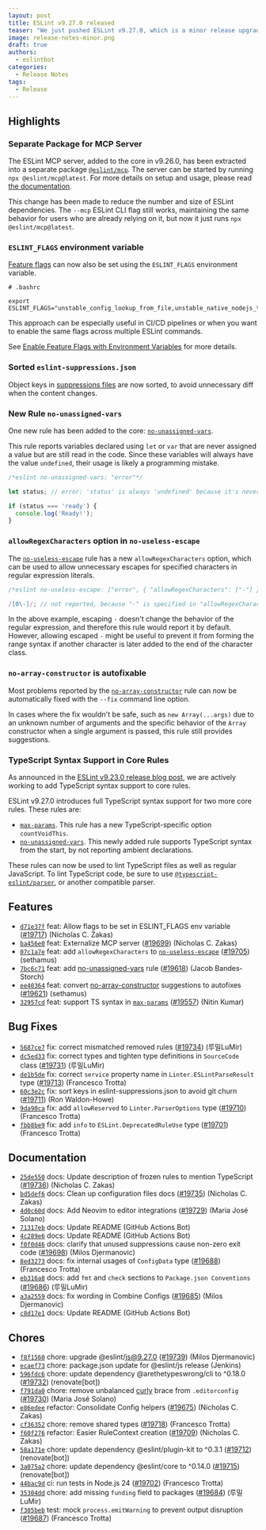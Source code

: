 ```yaml
---
layout: post
title: ESLint v9.27.0 released
teaser: "We just pushed ESLint v9.27.0, which is a minor release upgrade of ESLint. This release adds some new features and fixes several bugs found in the previous release."
image: release-notes-minor.png
draft: true
authors:
  - eslintbot
categories:
  - Release Notes
tags:
  - Release
---
```



## Highlights

### Separate Package for MCP Server

The ESLint MCP server, added to the core in v9.26.0, has been extracted into a separate package [`@eslint/mcp`](https://www.npmjs.com/package/@eslint/mcp). The server can be started by running `npx @eslint/mcp@latest`. For more details on setup and usage, please read [the documentation](/docs/latest/use/mcp).

This change has been made to reduce the number and size of ESLint dependencies. The `--mcp` ESLint CLI flag still works, maintaining the same behavior for users who are already relying on it, but now it just runs `npx @eslint/mcp@latest`.

### `ESLINT_FLAGS` environment variable

[Feature flags](/docs/latest/flags/) can now also be set using the `ESLINT_FLAGS` environment variable.

```shell
# .bashrc

export ESLINT_FLAGS="unstable_config_lookup_from_file,unstable_native_nodejs_ts_config"
```

This approach can be especially useful in CI/CD pipelines or when you want to enable the same flags across multiple ESLint commands.

See [Enable Feature Flags with Environment Variables](/docs/latest/flags/#enable-feature-flags-with-environment-variables) for more details.

### Sorted `eslint-suppressions.json`

Object keys in [suppressions files](/docs/latest/use/suppressions#suppressions-file) are now sorted, to avoid unnecessary diff when the content changes.

### New Rule `no-unassigned-vars`

One new rule has been added to the core: [`no-unassigned-vars`](/docs/latest/rules/no-unassigned-vars).

This rule reports variables declared using `let` or `var` that are never assigned a value but are still read in the code. Since these variables will always have the value `undefined`, their usage is likely a programming mistake.

```js
/*eslint no-unassigned-vars: "error"*/

let status; // error: 'status' is always 'undefined' because it's never assigned.

if (status === 'ready') {
  console.log('Ready!');
}
```

### `allowRegexCharacters` option in `no-useless-escape`

The [`no-useless-escape`](/docs/latest/rules/no-useless-escape) rule has a new `allowRegexCharacters` option, which can be used to allow unnecessary escapes for specified characters in regular expression literals.

```js
/*eslint no-useless-escape: ["error", { "allowRegexCharacters": ["-"] }]*/

/[0\-]/; // not reported, because "-" is specified in "allowRegexCharacters"
```

In the above example, escaping `-` doesn't change the behavior of the regular expression, and therefore this rule would report it by default. However, allowing escaped `-` might be useful to prevent it from forming the range syntax if another character is later added to the end of the character class.

### `no-array-constructor` is autofixable

Most problems reported by the [`no-array-constructor`](/docs/latest/rules/no-array-constructor) rule can now be automatically fixed with the `--fix` command line option.

In cases where the fix wouldn't be safe, such as `new Array(...args)` due to an unknown number of arguments and the specific behavior of the `Array` constructor when a single argument is passed, this rule still provides suggestions.

### TypeScript Syntax Support in Core Rules

As announced in the [ESLint v9.23.0 release blog post](/blog/2025/03/eslint-v9.23.0-released/), we are actively working to add TypeScript syntax support to core rules.

ESLint v9.27.0 introduces full TypeScript syntax support for two more core rules. These rules are:

* [`max-params`](/docs/latest/rules/max-params). This rule has a new TypeScript-specific option `countVoidThis`.
* [`no-unassigned-vars`](/docs/latest/rules/no-unassigned-vars). This newly added rule supports TypeScript syntax from the start, by not reporting ambient declarations.

These rules can now be used to lint TypeScript files as well as regular JavaScript.
To lint TypeScript code, be sure to use [`@typescript-eslint/parser`](https://typescript-eslint.io/packages/parser/), or another compatible parser.





## Features


* [`d71e37f`](https://github.com/eslint/eslint/commit/d71e37f450f4ae115ec394615e21523685f0d370) feat: Allow flags to be set in ESLINT_FLAGS env variable ([#19717](https://github.com/eslint/eslint/issues/19717)) (Nicholas C. Zakas)
* [`ba456e0`](https://github.com/eslint/eslint/commit/ba456e000e104fd7f2dbd27eebbd4f35e6c18934) feat: Externalize MCP server ([#19699](https://github.com/eslint/eslint/issues/19699)) (Nicholas C. Zakas)
* [`07c1a7e`](https://github.com/eslint/eslint/commit/07c1a7e839ec61bd706c651428606ea5955b2bb0) feat: add `allowRegexCharacters` to [`no-useless-escape`](/docs/rules/no-useless-escape) ([#19705](https://github.com/eslint/eslint/issues/19705)) (sethamus)
* [`7bc6c71`](https://github.com/eslint/eslint/commit/7bc6c71ca350fa37531291e1d704be6ed408c5dc) feat: add [no-unassigned-vars](/docs/rules/no-unassigned-vars) rule ([#19618](https://github.com/eslint/eslint/issues/19618)) (Jacob Bandes-Storch)
* [`ee40364`](https://github.com/eslint/eslint/commit/ee4036429758cdaf7f77c52f1c2b74b5a2bb7b66) feat: convert [no-array-constructor](/docs/rules/no-array-constructor) suggestions to autofixes ([#19621](https://github.com/eslint/eslint/issues/19621)) (sethamus)
* [`32957cd`](https://github.com/eslint/eslint/commit/32957cde72196c7e41741db311786d881c1613a1) feat: support TS syntax in [`max-params`](/docs/rules/max-params) ([#19557](https://github.com/eslint/eslint/issues/19557)) (Nitin Kumar)






## Bug Fixes


* [`5687ce7`](https://github.com/eslint/eslint/commit/5687ce7055d30e2d5ef800b3d5c3096c3fc42c0e) fix: correct mismatched removed rules ([#19734](https://github.com/eslint/eslint/issues/19734)) (루밀LuMir)
* [`dc5ed33`](https://github.com/eslint/eslint/commit/dc5ed337fd18cb59801e4afaf394f6b84057b601) fix: correct types and tighten type definitions in `SourceCode` class ([#19731](https://github.com/eslint/eslint/issues/19731)) (루밀LuMir)
* [`de1b5de`](https://github.com/eslint/eslint/commit/de1b5deba069f770140f3a7dba2702c1016dcc2a) fix: correct `service` property name in `Linter.ESLintParseResult` type ([#19713](https://github.com/eslint/eslint/issues/19713)) (Francesco Trotta)
* [`60c3e2c`](https://github.com/eslint/eslint/commit/60c3e2cf9256f3676b7934e26ff178aaf19c9e97) fix: sort keys in eslint-suppressions.json to avoid git churn ([#19711](https://github.com/eslint/eslint/issues/19711)) (Ron Waldon-Howe)
* [`9da90ca`](https://github.com/eslint/eslint/commit/9da90ca3c163adb23a9cc52421f59dedfce34fc9) fix: add `allowReserved` to `Linter.ParserOptions` type ([#19710](https://github.com/eslint/eslint/issues/19710)) (Francesco Trotta)
* [`fbb8be9`](https://github.com/eslint/eslint/commit/fbb8be9256dc7613fa0b87e87974714284b78a94) fix: add `info` to `ESLint.DeprecatedRuleUse` type ([#19701](https://github.com/eslint/eslint/issues/19701)) (Francesco Trotta)




## Documentation


* [`25de550`](https://github.com/eslint/eslint/commit/25de55055d420d7c8b794ae5fdaeb67947c613d9) docs: Update description of frozen rules to mention TypeScript ([#19736](https://github.com/eslint/eslint/issues/19736)) (Nicholas C. Zakas)
* [`bd5def6`](https://github.com/eslint/eslint/commit/bd5def66d1a3f9bad7da3547b5dff6003e67d9d3) docs: Clean up configuration files docs ([#19735](https://github.com/eslint/eslint/issues/19735)) (Nicholas C. Zakas)
* [`4d0c60d`](https://github.com/eslint/eslint/commit/4d0c60d0738cb32c12e4ea132caa6fab6d5ed0a7) docs: Add Neovim to editor integrations ([#19729](https://github.com/eslint/eslint/issues/19729)) (Maria José Solano)
* [`71317eb`](https://github.com/eslint/eslint/commit/71317ebeaf1c542114e4fcda99ee26115d8e4a27) docs: Update README (GitHub Actions Bot)
* [`4c289e6`](https://github.com/eslint/eslint/commit/4c289e685e6cf87331f4b1e6afe34a4feb8e6cc8) docs: Update README (GitHub Actions Bot)
* [`f0f0d46`](https://github.com/eslint/eslint/commit/f0f0d46ab2f87e439642abd84b6948b447b66349) docs: clarify that unused suppressions cause non-zero exit code ([#19698](https://github.com/eslint/eslint/issues/19698)) (Milos Djermanovic)
* [`8ed3273`](https://github.com/eslint/eslint/commit/8ed32734cc22988173f99fd0703d50f94c60feb8) docs: fix internal usages of `ConfigData` type ([#19688](https://github.com/eslint/eslint/issues/19688)) (Francesco Trotta)
* [`eb316a8`](https://github.com/eslint/eslint/commit/eb316a83a49347ab47ae965ff95f81dd620d074c) docs: add `fmt` and `check` sections to `Package.json Conventions` ([#19686](https://github.com/eslint/eslint/issues/19686)) (루밀LuMir)
* [`a3a2559`](https://github.com/eslint/eslint/commit/a3a255924866b94ef8d604e91636547600edec56) docs: fix wording in Combine Configs ([#19685](https://github.com/eslint/eslint/issues/19685)) (Milos Djermanovic)
* [`c8d17e1`](https://github.com/eslint/eslint/commit/c8d17e11dc63909e693eaed5b5ccc50e698ac3b3) docs: Update README (GitHub Actions Bot)








## Chores


* [`f8f1560`](https://github.com/eslint/eslint/commit/f8f1560de633aaf24a7099f89cbbfed12a762a32) chore: upgrade @eslint/js@9.27.0 ([#19739](https://github.com/eslint/eslint/issues/19739)) (Milos Djermanovic)
* [`ecaef73`](https://github.com/eslint/eslint/commit/ecaef7351f9f3220aa57409bf98db3e55b07a02a) chore: package.json update for @eslint/js release (Jenkins)
* [`596fdc6`](https://github.com/eslint/eslint/commit/596fdc62047dff863e990c3246b32da97ae9a14e) chore: update dependency @arethetypeswrong/cli to ^0.18.0 ([#19732](https://github.com/eslint/eslint/issues/19732)) (renovate[bot])
* [`f791da0`](https://github.com/eslint/eslint/commit/f791da040189ada1b1ec15856557b939ffcd978b) chore: remove unbalanced [curly](/docs/rules/curly) brace from `.editorconfig` ([#19730](https://github.com/eslint/eslint/issues/19730)) (Maria José Solano)
* [`e86edee`](https://github.com/eslint/eslint/commit/e86edee0918107e4e41e908fe59c937b83f00d4e) refactor: Consolidate Config helpers ([#19675](https://github.com/eslint/eslint/issues/19675)) (Nicholas C. Zakas)
* [`cf36352`](https://github.com/eslint/eslint/commit/cf3635299e09570b7472286f25dacd8ab24e0517) chore: remove shared types ([#19718](https://github.com/eslint/eslint/issues/19718)) (Francesco Trotta)
* [`f60f276`](https://github.com/eslint/eslint/commit/f60f2764971a33e252be13e560dccf21f554dbf1) refactor: Easier RuleContext creation ([#19709](https://github.com/eslint/eslint/issues/19709)) (Nicholas C. Zakas)
* [`58a171e`](https://github.com/eslint/eslint/commit/58a171e8f0dcc1e599ac22bf8c386abacdbee424) chore: update dependency @eslint/plugin-kit to ^0.3.1 ([#19712](https://github.com/eslint/eslint/issues/19712)) (renovate[bot])
* [`3a075a2`](https://github.com/eslint/eslint/commit/3a075a29cfb43ef08711c2e433fb6f218855886d) chore: update dependency @eslint/core to ^0.14.0 ([#19715](https://github.com/eslint/eslint/issues/19715)) (renovate[bot])
* [`44bac9d`](https://github.com/eslint/eslint/commit/44bac9d15c4e0ca099d0b0d85e601f3b55d4e167) ci: run tests in Node.js 24 ([#19702](https://github.com/eslint/eslint/issues/19702)) (Francesco Trotta)
* [`35304dd`](https://github.com/eslint/eslint/commit/35304dd2b0d8a4b640b9a25ae27ebdcb5e124cde) chore: add missing `funding` field to packages ([#19684](https://github.com/eslint/eslint/issues/19684)) (루밀LuMir)
* [`f305beb`](https://github.com/eslint/eslint/commit/f305beb82c51215ad48c5c860f02be1b34bcce32) test: mock `process.emitWarning` to prevent output disruption ([#19687](https://github.com/eslint/eslint/issues/19687)) (Francesco Trotta)



